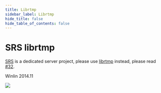 ```yaml
---
title: Librtmp
sidebar_label: Librtmp
hide_title: false
hide_table_of_contents: false
---
```


# SRS librtmp

[SRS](https://github.com/ossrs/srs) is a dedicated server project,
please use [librtmp](https://github.com/ossrs/librtmp) instead,
please read [#32](https://github.com/ossrs/srs-librtmp/issues/32).

Winlin 2014.11

![](https://ossrs.net/gif/v1/sls.gif?site=ossrs.io&path=/lts/doc-en-5/doc/srs-lib-rtmp)


